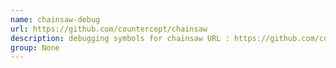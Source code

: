 ```yaml
---
name: chainsaw-debug
url: https://github.com/countercept/chainsaw
description: debugging symbols for chainsaw URL : https://github.com/countercept/chainsaw Groups : None
group: None
---
```

